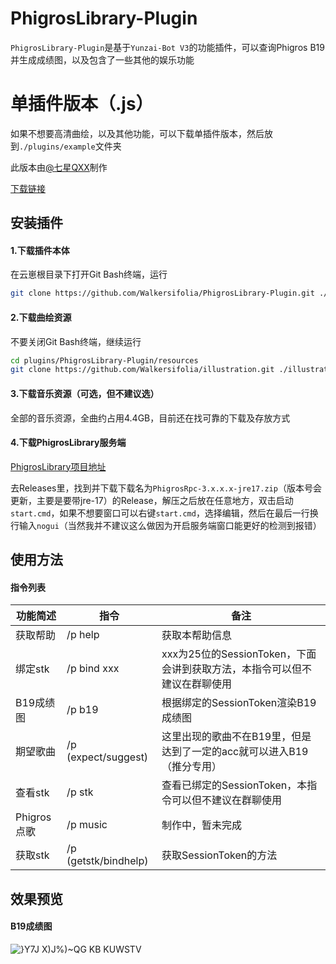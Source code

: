 # PhigrosLibrary-Plugin
`PhigrosLibrary-Plugin`是基于`Yunzai-Bot V3`的功能插件，可以查询Phigros B19并生成成绩图，以及包含了一些其他的娱乐功能
# 单插件版本（.js）

如果不想要高清曲绘，以及其他功能，可以下载单插件版本，然后放到`./plugins/example`文件夹

此版本由[@七星QXX](https://github.com/QiXingQXX)制作

[下载链接](https://github.com/QiXingQXX/Phigros-picture-generater)

## 安装插件
#### 1.下载插件本体

在云崽根目录下打开Git Bash终端，运行
```bash
git clone https://github.com/Walkersifolia/PhigrosLibrary-Plugin.git ./plugins/PhigrosLibrary-Plugin
```

#### 2.下载曲绘资源

不要关闭Git Bash终端，继续运行
```bash
cd plugins/PhigrosLibrary-Plugin/resources
git clone https://github.com/Walkersifolia/illustration.git ./illustration
```

#### 3.下载音乐资源（可选，但不建议选）

全部的音乐资源，全曲约占用4.4GB，目前还在找可靠的下载及存放方式

#### 4.下载PhigrosLibrary服务端

[PhigrosLibrary项目地址](https://github.com/7aGiven/PhigrosLibrary)

去Releases里，找到并下载下载名为`PhigrosRpc-3.x.x.x-jre17.zip`（版本号会更新，主要是要带jre-17）的Release，解压之后放在任意地方，双击启动`start.cmd`，如果不想要窗口可以右键`start.cmd`，选择编辑，然后在最后一行换行输入`nogui`（当然我并不建议这么做因为开启服务端窗口能更好的检测到报错）

## 使用方法
#### 指令列表
| 功能简述 | 指令 | 备注 |
| ------------------ | ------------------------------ | ------ |
|获取帮助|/p help|获取本帮助信息|
|绑定stk|/p bind xxx|xxx为25位的SessionToken，下面会讲到获取方法，本指令可以但不建议在群聊使用|
|B19成绩图|/p b19|根据绑定的SessionToken渲染B19成绩图|
|期望歌曲|/p (expect/suggest)|这里出现的歌曲不在B19里，但是达到了一定的acc就可以进入B19（推分专用）|
|查看stk|/p stk|查看已绑定的SessionToken，本指令可以但不建议在群聊使用|
|Phigros点歌|/p music|制作中，暂未完成|
|获取stk|/p (getstk/bindhelp)|获取SessionToken的方法|

## 效果预览

#### B19成绩图
![}Y7J X)J%)~QG KB KUWSTV](https://github.com/Walkersifolia/PhigrosLibrary-Plugin/assets/129571444/663318fb-ade1-4345-8661-956c7e0d7a6c)


